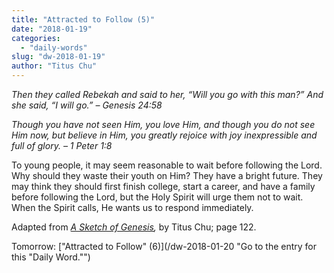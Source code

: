 ```yaml
---
title: "Attracted to Follow (5)"
date: "2018-01-19"
categories: 
  - "daily-words"
slug: "dw-2018-01-19"
author: "Titus Chu"
---
```


_Then they called Rebekah and said to her, “Will you go with this man?” And she said, “I will go.”_ _– Genesis 24:58_

_Though you have not seen Him, you love Him, and though you do not see Him now, but believe in Him, you greatly rejoice with joy inexpressible and full of glory._ _– 1 Peter 1:8_

To young people, it may seem reasonable to wait before following the Lord. Why should they waste their youth on Him? They have a bright future. They may think they should first finish college, start a career, and have a family before following the Lord, but the Holy Spirit will urge them not to wait. When the Spirit calls, He wants us to respond immediately.

Adapted from _[A Sketch of Genesis](/book-gen-sketch "Go to the listing for this book."),_ by Titus Chu; page 122.

Tomorrow: ["Attracted to Follow" (6)](/dw-2018-01-20 "Go to the entry for this "Daily Word."")

